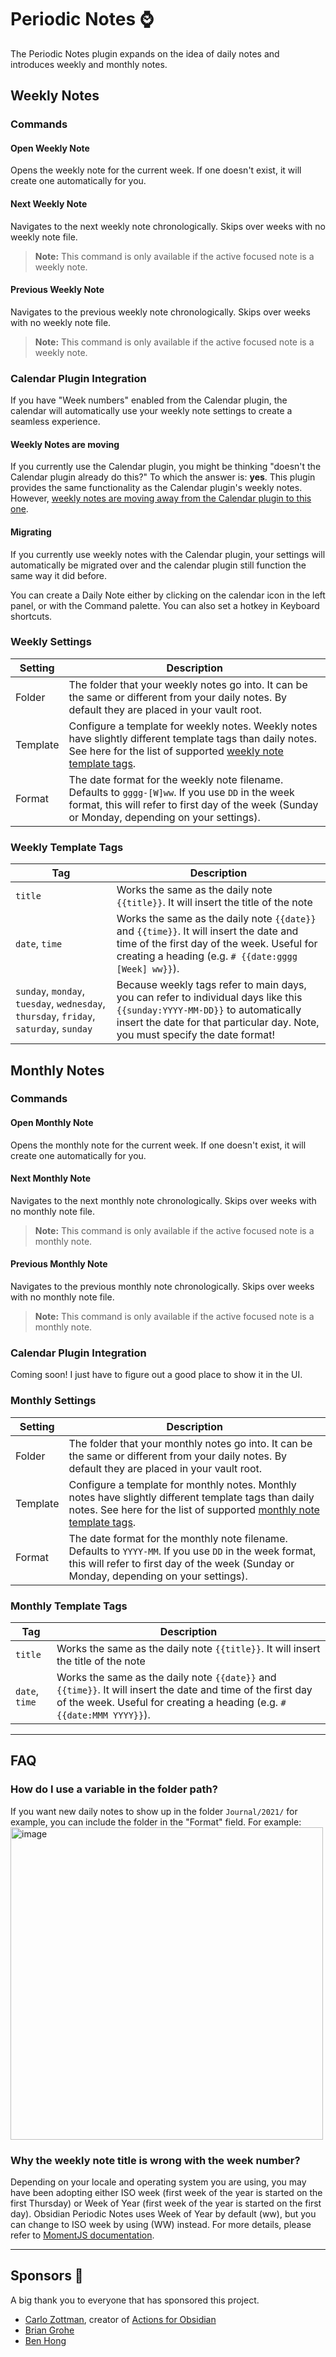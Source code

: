 # Periodic Notes ⌚

The Periodic Notes plugin expands on the idea of daily notes and introduces weekly and monthly notes.

## Weekly Notes

### Commands

#### Open Weekly Note

Opens the weekly note for the current week. If one doesn't exist, it will create one automatically for you.

#### Next Weekly Note

Navigates to the next weekly note chronologically. Skips over weeks with no weekly note file.

> **Note:** This command is only available if the active focused note is a weekly note.

#### Previous Weekly Note

Navigates to the previous weekly note chronologically. Skips over weeks with no weekly note file.

> **Note:** This command is only available if the active focused note is a weekly note.

### Calendar Plugin Integration

If you have "Week numbers" enabled from the Calendar plugin, the calendar will automatically use your weekly note settings to create a seamless experience.

#### Weekly Notes are moving

If you currently use the Calendar plugin, you might be thinking "doesn't the Calendar plugin already do this?" To which the answer is: **yes**. This plugin provides the same functionality as the Calendar plugin's weekly notes. However, [weekly notes are moving away from the Calendar plugin to this one](https://github.com/liamcain/obsidian-calendar-plugin#weekly-notes-have-a-new-home).

#### Migrating

If you currently use weekly notes with the Calendar plugin, your settings will automatically be migrated over and the calendar plugin still function the same way it did before.

You can create a Daily Note either by clicking on the calendar icon in the left panel, or with the Command palette. You can also set a hotkey in Keyboard shortcuts.

### Weekly Settings

| Setting  | Description                                                                                                                                                                                          |
| -------- | ---------------------------------------------------------------------------------------------------------------------------------------------------------------------------------------------------- |
| Folder   | The folder that your weekly notes go into. It can be the same or different from your daily notes. By default they are placed in your vault root.                                                     |
| Template | Configure a template for weekly notes. Weekly notes have slightly different template tags than daily notes. See here for the list of supported [weekly note template tags](#weekly-template-tags).          |
| Format   | The date format for the weekly note filename. Defaults to `gggg-[W]ww`. If you use `DD` in the week format, this will refer to first day of the week (Sunday or Monday, depending on your settings). |

### Weekly Template Tags

| Tag                                                                                    | Description                                                                                                                                                                                                  |
| -------------------------------------------------------------------------------------- | ------------------------------------------------------------------------------------------------------------------------------------------------------------------------------------------------------------ |
| `title`                                                                                | Works the same as the daily note `{{title}}`. It will insert the title of the note                                                                                                                           |
| `date`, `time`                                                                         | Works the same as the daily note `{{date}}` and `{{time}}`. It will insert the date and time of the first day of the week. Useful for creating a heading (e.g. `# {{date:gggg [Week] ww}}`).                 |
| `sunday`, `monday`, `tuesday`, `wednesday`, `thursday`, `friday`, `saturday`, `sunday` | Because weekly tags refer to main days, you can refer to individual days like this `{{sunday:YYYY-MM-DD}}` to automatically insert the date for that particular day. Note, you must specify the date format! |

## Monthly Notes

### Commands

#### Open Monthly Note

Opens the monthly note for the current week. If one doesn't exist, it will create one automatically for you.

#### Next Monthly Note

Navigates to the next monthly note chronologically. Skips over weeks with no monthly note file.

> **Note:** This command is only available if the active focused note is a monthly note.

#### Previous Monthly Note

Navigates to the previous monthly note chronologically. Skips over weeks with no monthly note file.

> **Note:** This command is only available if the active focused note is a monthly note.

### Calendar Plugin Integration

Coming soon! I just have to figure out a good place to show it in the UI.

### Monthly Settings

| Setting  | Description                                                                                                                                                                                        |
| -------- | -------------------------------------------------------------------------------------------------------------------------------------------------------------------------------------------------- |
| Folder   | The folder that your monthly notes go into. It can be the same or different from your daily notes. By default they are placed in your vault root.                                                  |
| Template | Configure a template for monthly notes. Monthly notes have slightly different template tags than daily notes. See here for the list of supported [monthly note template tags](#monthly-template-tags).     |
| Format   | The date format for the monthly note filename. Defaults to `YYYY-MM`. If you use `DD` in the week format, this will refer to first day of the week (Sunday or Monday, depending on your settings). |

### Monthly Template Tags

| Tag            | Description                                                                                                                                                                            |
| -------------- | -------------------------------------------------------------------------------------------------------------------------------------------------------------------------------------- |
| `title`        | Works the same as the daily note `{{title}}`. It will insert the title of the note                                                                                                     |
| `date`, `time` | Works the same as the daily note `{{date}}` and `{{time}}`. It will insert the date and time of the first day of the week. Useful for creating a heading (e.g. `# {{date:MMM YYYY}}`). |

---

## FAQ

### How do I use a variable in the folder path?

If you want new daily notes to show up in the folder `Journal/2021/` for example, you can include the folder in the "Format" field. For example:
<img width="500" alt="image" src="https://user-images.githubusercontent.com/693981/111852801-c1cd8e00-88ee-11eb-9542-b7d840239037.png">

### Why the weekly note title is wrong with the week number?

Depending on your locale and operating system you are using, you may have been adopting either ISO week (first week of the year is started on the first Thursday) or Week of Year (first week of the year is started on the first day). Obsidian Periodic Notes uses Week of Year by default (ww), but you can change to ISO week by using (WW) instead. For more details, please refer to [MomentJS documentation](https://momentjs.com/docs/#/displaying/format/).

---

## Sponsors 🙏

A big thank you to everyone that has sponsored this project.

- [Carlo Zottman](https://github.com/czottmann), creator of [Actions for Obsidian](https://actions.work/actions-for-obsidian)
- [Brian Grohe](https://github.com/paxnovem)
- [Ben Hong](https://github.com/bencodezen)

